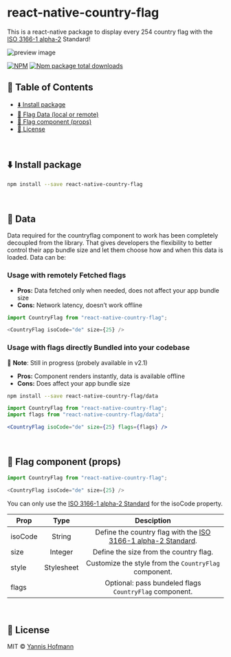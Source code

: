 # react-native-country-flag

This is a react-native package to display every 254 country flag with the [ISO 3166-1 alpha-2](https://en.wikipedia.org/wiki/ISO_3166-1_alpha-2) Standard!

![preview image](https://raw.githubusercontent.com/YannisHofmann/react-native-country-flag/main/assets/preview_cover.png)

[![NPM](https://img.shields.io/npm/v/react-native-country-flag.svg)](https://www.npmjs.com/package/react-native-country-flag)
[![Npm package total downloads](https://badgen.net/npm/dt/react-native-country-flag)](https://npmjs.com/package/react-native-country-flag)


## 📖 Table of Contents

- [⬇️ Install package](#-install-package)
- [💾 Flag Data (local or remote)](#-data)
- [🚩 Flag component (props)](<#-Flag-component-(props)>)
- [📝 License](<#-Flag-component-(props)>)


&nbsp;


## ⬇️ Install package

```bash
npm install --save react-native-country-flag
```

&nbsp;

## 💾 Data

Data required for the countryflag component to work has been completely decoupled from the library. That gives developers the flexibility to better control their app bundle size and let them choose how and when this data is loaded. Data can be:

### Usage with remotely Fetched flags

- **Pros:** Data fetched only when needed, does not affect your app bundle size
- **Cons:** Network latency, doesn’t work offline

```js
import CountryFlag from "react-native-country-flag";

<CountryFlag isoCode="de" size={25} />
```



### Usage with flags directly Bundled into your codebase

🚧 **Note**: Still in progress (probely available in v2.1)

- **Pros:** Component renders instantly, data is available offline
- **Cons:** Does affect your app bundle size

```sh
npm install --save react-native-country-flag/data
```

```jsx
import CountryFlag from "react-native-country-flag";
import flags from "react-native-country-flag/data";

<CountryFlag isoCode="de" size={25} flags={flags} />
```


&nbsp;

## 🚩 Flag component (props)

```js
import CountryFlag from "react-native-country-flag";

<CountryFlag isoCode="de" size={25} />
```

You can only use the [ISO 3166-1 alpha-2 Standard](https://en.wikipedia.org/wiki/ISO_3166-1_alpha-2) for the isoCode property.

| Prop    |    Type    |                                                    Desciption                                                     |
| ------- | :--------: | :---------------------------------------------------------------------------------------------------------------: |
| isoCode |   String   | Define the country flag with the [ISO 3166-1 alpha-2 Standard](https://en.wikipedia.org/wiki/ISO_3166-1_alpha-2). |
| size    |  Integer   |                                      Define the size from the country flag.                                       |
| style   | Stylesheet |                               Customize the style from the `CountryFlag` component.                               |
| flags   |            |                              Optional: pass bundeled flags `CountryFlag` component.                               |


&nbsp;

## 📝 License

MIT © [Yannis Hofmann](https://github.com/YannisHofmann)
